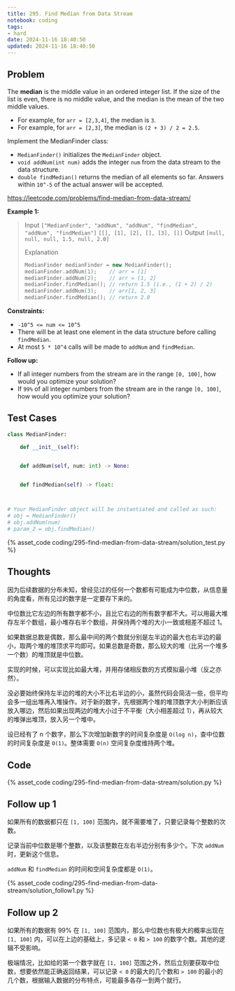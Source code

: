 ```yaml
---
title: 295. Find Median from Data Stream
notebook: coding
tags:
- hard
date: 2024-11-16 18:40:50
updated: 2024-11-16 18:40:50
---
```

## Problem

The **median** is the middle value in an ordered integer list. If the size of the list is even, there is no middle value, and the median is the mean of the two middle values.

- For example, for `arr = [2,3,4]`, the median is `3`.
- For example, for `arr = [2,3]`, the median is `(2 + 3) / 2 = 2.5`.

Implement the MedianFinder class:

- `MedianFinder()` initializes the `MedianFinder` object.
- `void addNum(int num)` adds the integer `num` from the data stream to the data structure.
- `double findMedian()` returns the median of all elements so far. Answers within `10^-5` of the actual answer will be accepted.

<https://leetcode.com/problems/find-median-from-data-stream/>

**Example 1:**

> Input
> `["MedianFinder", "addNum", "addNum", "findMedian", "addNum", "findMedian"]`
> `[[], [1], [2], [], [3], []]`
> Output
> `[null, null, null, 1.5, null, 2.0]`
>
> Explanation
>
> ``` c++
> MedianFinder medianFinder = new MedianFinder();
> medianFinder.addNum(1);    // arr = [1]
> medianFinder.addNum(2);    // arr = [1, 2]
> medianFinder.findMedian(); // return 1.5 (i.e., (1 + 2) / 2)
> medianFinder.addNum(3);    // arr[1, 2, 3]
> medianFinder.findMedian(); // return 2.0
> ```

**Constraints:**

- `-10^5 <= num <= 10^5`
- There will be at least one element in the data structure before calling `findMedian`.
- At most `5 * 10^4` calls will be made to `addNum` and `findMedian`.

**Follow up:**

- If all integer numbers from the stream are in the range `[0, 100]`, how would you optimize your solution?
- If `99%` of all integer numbers from the stream are in the range `[0, 100]`, how would you optimize your solution?

## Test Cases

``` python
class MedianFinder:

    def __init__(self):


    def addNum(self, num: int) -> None:


    def findMedian(self) -> float:



# Your MedianFinder object will be instantiated and called as such:
# obj = MedianFinder()
# obj.addNum(num)
# param_2 = obj.findMedian()
```

{% asset_code coding/295-find-median-from-data-stream/solution_test.py %}

## Thoughts

因为后续数据的分布未知，曾经见过的任何一个数都有可能成为中位数，从信息量的角度看，所有见过的数字是一定要存下来的。

中位数比它左边的所有数字都不小，且比它右边的所有数字都不大。可以用最大堆存左半个数组，最小堆存右半个数组，并保持两个堆的大小一致或相差不超过 1。

如果数据总数是偶数，那么最中间的两个数就分别是左半边的最大也右半边的最小，取两个堆的堆顶求平均即可。如果总数是奇数，那么较大的堆（比另一个堆多一个数）的堆顶就是中位数。

实现的时候，可以实现比如最大堆，并用存储相反数的方式模拟最小堆（反之亦然）。

没必要始终保持左半边的堆的大小不比右半边的小，虽然代码会简洁一些，但平均会多一组出堆再入堆操作。对于新的数字，先根据两个堆的堆顶数字大小判断应该放入哪边，然后如果出现两边的堆大小过于不平衡（大小相差超过 1），再从较大的堆弹出堆顶，放入另一个堆中。

设已经有了 n 个数字，那么下次增加新数字的时间复杂度是 `O(log n)`，查中位数的时间复杂度是 `O(1)`。整体需要 `O(n)` 空间复杂度维持两个堆。

## Code

{% asset_code coding/295-find-median-from-data-stream/solution.py %}

## Follow up 1

如果所有的数据都只在 `[1, 100]` 范围内，就不需要堆了，只要记录每个整数的次数。

记录当前中位数是哪个整数，以及该整数在左右半边分别有多少个。下次 `addNum` 时，更新这个信息。

`addNum` 和 `findMedian` 的时间和空间复杂度都是 `O(1)`。

{% asset_code coding/295-find-median-from-data-stream/solution_follow1.py %}

## Follow up 2

如果所有的数据有 99% 在 `[1, 100]` 范围内，那么中位数也有极大的概率出现在 `[1, 100]` 内，可以在上边的基础上，多记录 `< 0` 和 `> 100` 的数字个数。其他的逻辑不受影响。

极端情况，比如给的第一个数字就在 `[1, 100]` 范围之外，然后立刻要获取中位数，想要依然能正确返回结果，可以记录 `< 0` 的最大的几个数和 `> 100` 的最小的几个数，根据输入数据的分布特点，可能最多各存一到两个就行。
